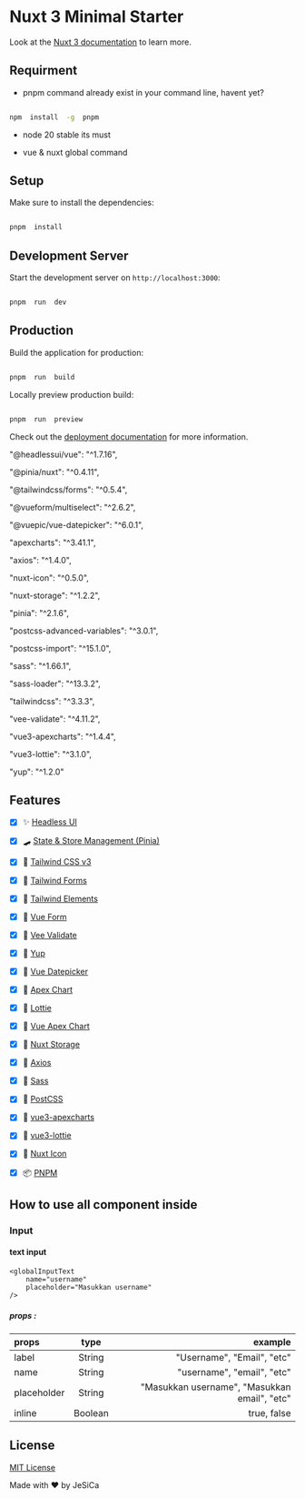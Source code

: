 # Nuxt 3 Minimal Starter

Look at the [Nuxt 3 documentation](https://nuxt.com/docs/getting-started/introduction) to learn more.

## Requirment

- pnpm command already exist in your command line, havent yet?

```bash

npm  install  -g  pnpm

```

- node 20 stable its must

- vue & nuxt global command

## Setup

Make sure to install the dependencies:

```bash

pnpm  install

```

## Development Server

Start the development server on `http://localhost:3000`:

```bash

pnpm  run  dev

```

## Production

Build the application for production:

```bash

pnpm  run  build

```

Locally preview production build:

```bash

pnpm  run  preview

```

Check out the [deployment documentation](https://nuxt.com/docs/getting-started/deployment) for more information.

"@headlessui/vue": "^1.7.16",

"@pinia/nuxt": "^0.4.11",

"@tailwindcss/forms": "^0.5.4",

"@vueform/multiselect": "^2.6.2",

"@vuepic/vue-datepicker": "^6.0.1",

"apexcharts": "^3.41.1",

"axios": "^1.4.0",

"nuxt-icon": "^0.5.0",

"nuxt-storage": "^1.2.2",

"pinia": "^2.1.6",

"postcss-advanced-variables": "^3.0.1",

"postcss-import": "^15.1.0",

"sass": "^1.66.1",

"sass-loader": "^13.3.2",

"tailwindcss": "^3.3.3",

"vee-validate": "^4.11.2",

"vue3-apexcharts": "^1.4.4",

"vue3-lottie": "^3.1.0",

"yup": "^1.2.0"

## Features

- [x] ✨ [Headless UI](https://headlessui.dev/)

- [x] 🛹 [State & Store Management (Pinia)](https://pinia.vuejs.org/)

- [x] 💨 [Tailwind CSS v3](https://tailwindcss.com/)

- [x] 📄 [Tailwind Forms](https://tailwindcss.com/docs/forms)

- [x] 📄 [Tailwind Elements](https://tailwind-elements.com/)

- [x] 📄 [Vue Form](https://vueform.com/)

- [x] 📄 [Vee Validate](https://vee-validate.logaretm.com/v4/)

- [x] 📄 [Yup](https://www.npmjs.com/package/yup)

- [x] 📄 [Vue Datepicker](https://vue3-datepicker.netlify.app/)

- [x] 📄 [Apex Chart](https://apexcharts.com/)

- [x] 📄 [Lottie](https://lottiefiles.com/)

- [x] 📄 [Vue Apex Chart](https://apexcharts.com/docs/vue-charts/)

- [x] 📄 [Nuxt Storage](https://storage.nuxtjs.org/)

- [x] 📄 [Axios](https://axios.nuxtjs.org/)

- [x] 📄 [Sass](https://sass-lang.com/)

- [x] 📄 [PostCSS](https://postcss.org/)

- [x] 📄 [vue3-apexcharts](https://apexcharts.com/docs/vue-charts/)

- [x] 📄 [vue3-lottie](https://vue3-lottie.vercel.app/)

- [x] 🔔 [Nuxt Icon](https://icones.js.org/)

- [x] 📦 [PNPM](https://pnpm.io/)

## How to use all component inside

### Input

#### text input

```
<globalInputText
	name="username"
	placeholder="Masukkan username"
/>
```

##### props :

| props       |  type   |                                      example |
| :---------- | :-----: | -------------------------------------------: |
| label       | String  |                   "Username", "Email", "etc" |
| name        | String  |                   "username", "email", "etc" |
| placeholder | String  | "Masukkan username", "Masukkan email", "etc" |
| inline      | Boolean |                                  true, false |

## License

[MIT License](./LICENSE)

Made with ❤️ by JeSiCa
